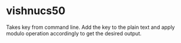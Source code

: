 # vishnucs50
Takes key from command line.
Add the key to the plain text and apply modulo operation accordingly to get the desired output.
